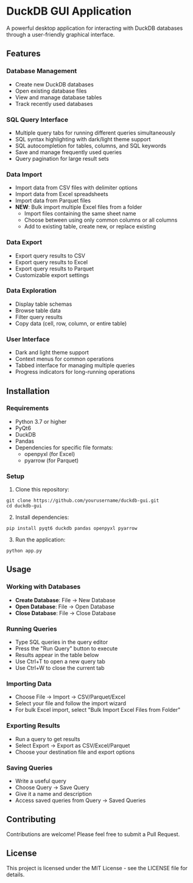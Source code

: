 # DuckDB GUI Application

A powerful desktop application for interacting with DuckDB databases through a user-friendly graphical interface.

## Features

### Database Management
- Create new DuckDB databases
- Open existing database files
- View and manage database tables
- Track recently used databases

### SQL Query Interface
- Multiple query tabs for running different queries simultaneously
- SQL syntax highlighting with dark/light theme support
- SQL autocompletion for tables, columns, and SQL keywords
- Save and manage frequently used queries
- Query pagination for large result sets

### Data Import
- Import data from CSV files with delimiter options
- Import data from Excel spreadsheets
- Import data from Parquet files
- **NEW**: Bulk import multiple Excel files from a folder
  - Import files containing the same sheet name
  - Choose between using only common columns or all columns
  - Add to existing table, create new, or replace existing

### Data Export
- Export query results to CSV
- Export query results to Excel
- Export query results to Parquet
- Customizable export settings

### Data Exploration
- Display table schemas
- Browse table data
- Filter query results
- Copy data (cell, row, column, or entire table)

### User Interface
- Dark and light theme support
- Context menus for common operations
- Tabbed interface for managing multiple queries
- Progress indicators for long-running operations

## Installation

### Requirements
- Python 3.7 or higher
- PyQt6
- DuckDB
- Pandas
- Dependencies for specific file formats:
  - openpyxl (for Excel)
  - pyarrow (for Parquet)

### Setup

1. Clone this repository:
```
git clone https://github.com/yourusername/duckdb-gui.git
cd duckdb-gui
```

2. Install dependencies:
```
pip install pyqt6 duckdb pandas openpyxl pyarrow
```

3. Run the application:
```
python app.py
```

## Usage

### Working with Databases
- **Create Database**: File → New Database
- **Open Database**: File → Open Database
- **Close Database**: File → Close Database

### Running Queries
- Type SQL queries in the query editor
- Press the "Run Query" button to execute
- Results appear in the table below
- Use Ctrl+T to open a new query tab
- Use Ctrl+W to close the current tab

### Importing Data
- Choose File → Import → CSV/Parquet/Excel
- Select your file and follow the import wizard
- For bulk Excel import, select "Bulk Import Excel Files from Folder"

### Exporting Results
- Run a query to get results
- Select Export → Export as CSV/Excel/Parquet
- Choose your destination file and export options

### Saving Queries
- Write a useful query
- Choose Query → Save Query
- Give it a name and description
- Access saved queries from Query → Saved Queries

## Contributing

Contributions are welcome! Please feel free to submit a Pull Request.

## License

This project is licensed under the MIT License - see the LICENSE file for details. 